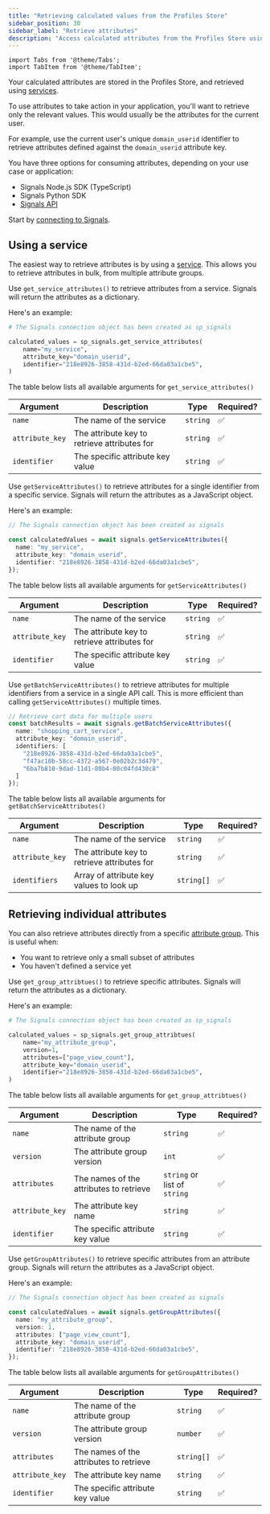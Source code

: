 ```yaml
---
title: "Retrieving calculated values from the Profiles Store"
sidebar_position: 30
sidebar_label: "Retrieve attributes"
description: "Access calculated attributes from the Profiles Store using Snowplow Signals SDKs or API for real-time personalization."
---
```


```mdx-code-block
import Tabs from '@theme/Tabs';
import TabItem from '@theme/TabItem';
```

Your calculated attributes are stored in the Profiles Store, and retrieved using [services](/docs/signals/concepts/index.md#services).

To use attributes to take action in your application, you'll want to retrieve only the relevant values. This would usually be the attributes for the current user.

For example, use the current user's unique `domain_userid` identifier to retrieve attributes defined against the `domain_userid` attribute key.

You have three options for consuming attributes, depending on your use case or application:
* Signals Node.js SDK (TypeScript)
* Signals Python SDK
* [Signals API](/docs/signals/connection/index.md#signals-api)

Start by [connecting to Signals](/docs/signals/connection/index.md).

## Using a service

The easiest way to retrieve attributes is by using a [service](/docs/signals/concepts/index.md#services). This allows you to retrieve attributes in bulk, from multiple attribute groups.

<Tabs groupId="signals" queryString>
<TabItem value="python" label="Python" default>

Use `get_service_attributes()` to retrieve attributes from a service. Signals will return the attributes as a dictionary.

Here's an example:

```python
# The Signals connection object has been created as sp_signals

calculated_values = sp_signals.get_service_attributes(
    name="my_service",
    attribute_key="domain_userid",
    identifier="218e8926-3858-431d-b2ed-66da03a1cbe5",
)
```

The table below lists all available arguments for `get_service_attributes()`

| Argument        | Description                                  | Type     | Required? |
| --------------- | -------------------------------------------- | -------- | --------- |
| `name`          | The name of the service                      | `string` | ✅         |
| `attribute_key` | The attribute key to retrieve attributes for | `string` | ✅         |
| `identifier`    | The specific attribute key value             | `string` | ✅         |

</TabItem>
<TabItem value="nodejs" label="Node.js">

Use `getServiceAttributes()` to retrieve attributes for a single identifier from a specific service. Signals will return the attributes as a JavaScript object.

Here's an example:

```typescript
// The Signals connection object has been created as signals

const calculatedValues = await signals.getServiceAttributes({
  name: "my_service",
  attribute_key: "domain_userid",
  identifier: "218e8926-3858-431d-b2ed-66da03a1cbe5",
});
```

The table below lists all available arguments for `getServiceAttributes()`

| Argument        | Description                                  | Type     | Required? |
| --------------- | -------------------------------------------- | -------- | --------- |
| `name`          | The name of the service                      | `string` | ✅         |
| `attribute_key` | The attribute key to retrieve attributes for | `string` | ✅         |
| `identifier`    | The specific attribute key value             | `string` | ✅         |

Use `getBatchServiceAttributes()` to retrieve attributes for multiple identifiers from a service in a single API call. This is more efficient than calling `getServiceAttributes()` multiple times.

```typescript
// Retrieve cart data for multiple users
const batchResults = await signals.getBatchServiceAttributes({
  name: "shopping_cart_service",
  attribute_key: "domain_userid",
  identifiers: [
    "218e8926-3858-431d-b2ed-66da03a1cbe5",
    "f47ac10b-58cc-4372-a567-0e02b2c3d479",
    "6ba7b810-9dad-11d1-80b4-00c04fd430c8"
  ]
});
```

The table below lists all available arguments for `getBatchServiceAttributes()`

| Argument        | Description                                  | Type       | Required? |
| --------------- | -------------------------------------------- | ---------- | --------- |
| `name`          | The name of the service                      | `string`   | ✅         |
| `attribute_key` | The attribute key to retrieve attributes for | `string`   | ✅         |
| `identifiers`   | Array of attribute key values to look up     | `string[]` | ✅         |

</TabItem>
</Tabs>

## Retrieving individual attributes

You can also retrieve attributes directly from a specific [attribute group](/docs/signals/concepts/index.md#attribute-groups). This is useful when:
* You want to retrieve only a small subset of attributes
* You haven't defined a service yet

<Tabs groupId="signals" queryString>
<TabItem value="python" label="Python" default>

Use `get_group_attribtues()` to retrieve specific attributes. Signals will return the attributes as a dictionary.

Here's an example:

```python
# The Signals connection object has been created as sp_signals

calculated_values = sp_signals.get_group_attribtues(
    name="my_attribute_group",
    version=1,
    attributes=["page_view_count"],
    attribute_key="domain_userid",
    identifier="218e8926-3858-431d-b2ed-66da03a1cbe5",
)
```

The table below lists all available arguments for `get_group_attribtues()`

| Argument        | Description                             | Type                         | Required? |
| --------------- | --------------------------------------- | ---------------------------- | --------- |
| `name`          | The name of the attribute group         | `string`                     | ✅         |
| `version`       | The attribute group version             | `int`                        | ✅         |
| `attributes`    | The names of the attributes to retrieve | `string` or list of `string` | ✅         |
| `attribute_key` | The attribute key name                  | `string`                     | ✅         |
| `identifier`    | The specific attribute key value        | `string`                     | ✅         |

</TabItem>
<TabItem value="nodejs" label="Node.js">

Use `getGroupAttributes()` to retrieve specific attributes from an attribute group. Signals will return the attributes as a JavaScript object.

Here's an example:

```typescript
// The Signals connection object has been created as signals

const calculatedValues = await signals.getGroupAttributes({
  name: "my_attribute_group",
  version: 1,
  attributes: ["page_view_count"],
  attribute_key: "domain_userid",
  identifier: "218e8926-3858-431d-b2ed-66da03a1cbe5",
});
```

The table below lists all available arguments for `getGroupAttributes()`

| Argument        | Description                             | Type       | Required? |
| --------------- | --------------------------------------- | ---------- | --------- |
| `name`          | The name of the attribute group         | `string`   | ✅         |
| `version`       | The attribute group version             | `number`   | ✅         |
| `attributes`    | The names of the attributes to retrieve | `string[]` | ✅         |
| `attribute_key` | The attribute key name                  | `string`   | ✅         |
| `identifier`    | The specific attribute key value        | `string`   | ✅         |

</TabItem>
</Tabs>
